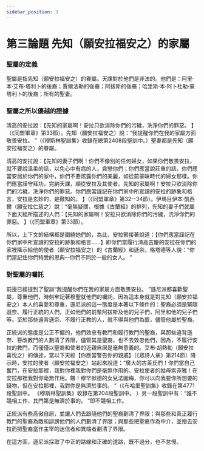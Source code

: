 ```yaml
---
sidebar_position: 3
---
```


# 第三論題 先知（願安拉福安之）的家屬

### 聖屬的定義

聖屬是指先知（願安拉福安之）的眷屬。天課對於他們是非法的。他們是：阿里·本·艾布·塔利卜的後裔；賈爾法勒的後裔；阿拔斯的後裔；哈里斯·本·阿卜杜勒·蒙塔利卜的後裔；所有的聖妻。

### 聖屬之所以優越的證據

清高的安拉說：【先知的家屬啊！安拉只欲消除你們的污穢，洗淨你們的罪惡。 】（《同盟軍章》第33節）。先知（願安拉福安之）說：“我提醒你們在我的家屬方面敬畏安拉。 ”（《穆斯林聖訓集》收錄在總第2408段聖訓中。）聖妻都是先知（願安拉福安之）的眷屬。

清高的安拉說：【先知的妻子們啊！你們不像別的任何婦女，如果你們敬畏安拉，就不要說溫柔的話，以免心中有病的人，貪戀你們；你們應當說莊重的話。你們應當安居於你們的家中，你們不要炫露你們的美麗，如從前蒙昧時代的婦女那樣。你們應當謹守拜功，完納天課，順從安拉及其使者。先知的家屬啊！安拉只欲消除你們的污穢，洗淨你們的罪惡。你們應當謹記在你們家中所宣讀的安拉的跡象和格言，安拉是玄妙的，是徹知的。 】（《同盟軍章》第32--34節）。伊瑪目伊本·凱西爾（願安拉仁慈之）說：“毫無疑問，根據《古蘭經》的排列，先知的妻子們就屬下面天經所描述的人們：【先知的家屬啊！安拉只欲消除你們的污穢，洗淨你們的罪惡。 】（《同盟軍章》第33節）。

所以，上下文的結構都是圍繞她們的，為此，安拉緊接著說道：【你們應當謹記在你們家中所宣讀的安拉的跡象和格言……】即你們當履行清高吉慶的安拉在你們的家裡降示給他的使者（願安拉福安之）的《古蘭經》和遜奈。格塔德等人說：“你們當記住你們特受的恩典--你們不同於一般的女人。 ”

### 對聖屬的囑託

前邊已經提到了聖訓“我提醒你們在我的家屬方面敬畏安拉。 ”遜尼派都喜歡聖屬，尊重他們，時刻牢記著穆聖就他們的囑託，因為這本身就是對先知（願安拉福安之）本人的喜愛和尊重，遜尼派的這一態度是本著以下條件的：聖裔必須是緊隨遜奈、履行正統的人們，正如他們的前輩阿拔斯及他的兒子們，阿里和他的兒子們等。至於那些違背遜奈、不履行正教的人，就不得與他們為盟，儘管他屬於聖裔。

正統派的態度是公正不偏的，他們效忠有教門和履行教門的聖裔，與那些違背遜奈、篡改教門的人劃清了界限，儘管其是聖裔，也不去效忠他們，因為，不履行安拉的教門，而僅僅以聖裔和使者的近親自居是毫無意義的。艾布·胡熱勒（願安拉喜悅之）的傳述，當以下天經【你應當警告你的親戚】（《眾詩人章》第214節）降示時，安拉的使者（願安拉福安之）站起來說道：“廣大的古萊氏們！你們當自己奮鬥，在安拉那裡，我對你裡我對你們是毫無作用的。安拉使者的姑母索菲雅！在安拉那裡我對你毫無作用。餵！穆罕默德的女兒法圖梅，你可以向我要你所想要的錢物，但在安拉那裡，我對你是無濟於事的。 ”（《布哈里聖訓集》收錄在第4771段聖訓中。 《穆斯林聖訓集》收錄在第204段聖訓中。 ）另一段聖訓中有：“誰不競相工作，其門第是無濟於事的。 ”即不競相工作。

正統派有些高傲自居，並讓人們去跟隨他們的聖裔劃清了界限；與那些和真正履行教門的聖裔為敵和誹謗他們的人們劃清了界限；與那些把聖裔作為中介，並捨去安拉而把聖裔當作主宰的迷信者和異端者劃清了界限。

在這方面，遜尼派採取了中正的路線和正確的道路，既不過分，也不怠慢。